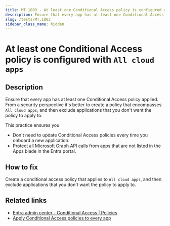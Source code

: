 ```yaml
---
title: MT.1003 - At least one Conditional Access policy is configured with All cloud apps
description: Ensure that every app has at least one Conditional Access policy applied.
slug: /tests/MT.1003
sidebar_class_name: hidden
---
```


# At least one Conditional Access policy is configured with `All cloud apps`

## Description

Ensure that every app has at least one Conditional Access policy applied. From a security perspective it's better to create a policy that encompasses `All cloud apps`, and then exclude applications that you don't want the policy to apply to.

This practice ensures you

- Don't need to update Conditional Access policies every time you onboard a new application.
- Protect all Microsoft Graph API calls from apps that are not listed in the Apps blade in the Entra portal.

## How to fix

Create a conditional access policy that applies to `All cloud apps`, and then exclude applications that you don't want the policy to apply to.

## Related links
- [Entra admin center - Conditional Access | Policies](https://entra.microsoft.com/#view/Microsoft_AAD_ConditionalAccess/ConditionalAccessBlade/~/Overview/fromNav/)
- [Apply Conditional Access policies to every app](https://learn.microsoft.com/entra/identity/conditional-access/plan-conditional-access#apply-conditional-access-policies-to-every-app)
